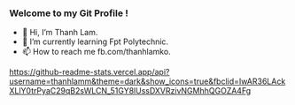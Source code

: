 ### Welcome to my Git Profile !

- 👋 Hi, I’m Thanh Lam.
- 🌱 I’m currently learning Fpt Polytechnic.
- 📫 How to reach me fb.com/thanhlamko.

https://github-readme-stats.vercel.app/api?username=thanhlamm&theme=dark&show_icons=true&fbclid=IwAR36LAckXLlY0trPyaC29qB2sWLCN_51GY8lUssDXVRzivNGMhhQGOZA4Fg
